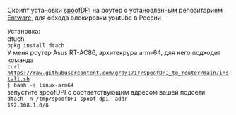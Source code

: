 Скрипт установки <a href="https://github.com/xvzc/SpoofDPI">spoofDPI</a> на роутер с установленным репозитарием <a href="https://github.com/Entware/Entware">Entware</a>, для обхода блокировки youtube в России

Установка:<br>
dtuch<br>
<code>opkg install dtach</code><br>
У меня роутер Asus RT-AC86, архитекрура arm-64, для него подходит команда<br>
<code>curl https://raw.githubusercontent.com/gray1717/spoofDPI_to_router/main/install.sh | bash -s linux-arm64</code><br>
запустите spoofDPI c соответствующим адресом вашей подсети<br>
<code>dtach -n /tmp/spoofDPI spoof-dpi -addr 192.168.1.0/8</code>
